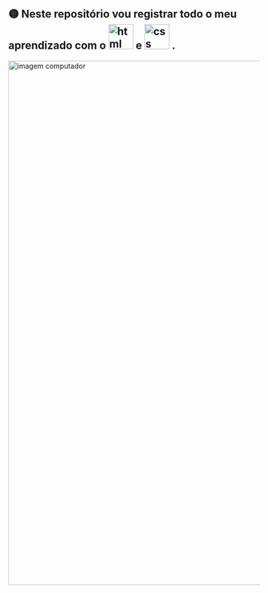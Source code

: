 
## 🟡 Neste repositório vou registrar todo o meu aprendizado com o  <img aligh="centeer" alt="html" height="50" widht="50" src="https://cdn.jsdelivr.net/gh/devicons/devicon@latest/icons/html5/html5-original.svg"/> e <img aligh="LEFT" alt="css" height="50" widht="50" src="https://cdn.jsdelivr.net/gh/devicons/devicon@latest/icons/css3/css3-original.svg"/> .



<img  width="1050" src="https://th.bing.com/th/id/OIG4.puV_a9srQUAGhStTDmIG?w=1024&h=1024&rs=1&pid=ImgDetMain" alt="imagem computador ">

